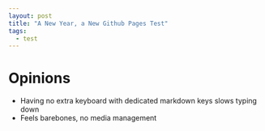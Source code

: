 ```yaml
---
layout: post
title: "A New Year, a New Github Pages Test"
tags:
  - test
---
```

# Opinions

- Having no extra keyboard with dedicated markdown keys slows typing down
- Feels barebones, no media management